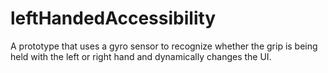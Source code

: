 # leftHandedAccessibility
A prototype that uses a gyro sensor to recognize whether the grip is being held with the left or right hand and dynamically changes the UI.
